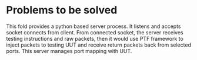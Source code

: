 # Problems to be solved
This fold provides a python based server process. It listens and accepts socket connects from client. From connected socket, the server receives testing instructions and raw packets, then it would use PTF framework to inject packets to testing UUT and receive return packets back from selected ports. This server manages port mapping with UUT.



